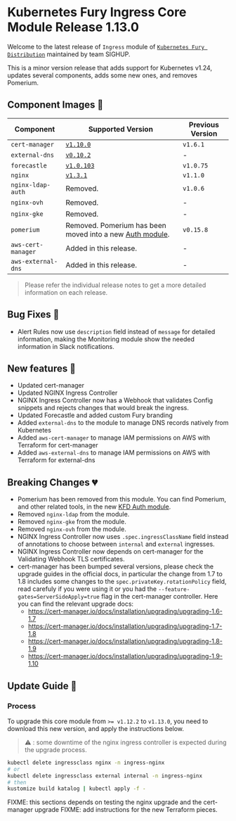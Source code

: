 # Kubernetes Fury Ingress Core Module Release 1.13.0

Welcome to the latest release of `Ingress` module of [`Kubernetes Fury Distribution`](https://github.com/sighupio/fury-distribution) maintained by team SIGHUP.

This is a minor version release that adds support for Kubernetes v1.24, updates several components, adds some new ones, and removes Pomerium.

## Component Images 🚢

| Component          | Supported Version                                                                                            | Previous Version |
| ------------------ | ------------------------------------------------------------------------------------------------------------ | ---------------- |
| `cert-manager`     | [`v1.10.0`](https://github.com/jetstack/cert-manager/releases/tag/v1.10.0)                                   | `v1.6.1`         |
| `external-dns`     | [`v0.10.2`](https://github.com/kubernetes-sigs/external-dns/releases/tag/v0.10.2)                            | -                |
| `forecastle`       | [`v1.0.103`](https://github.com/stakater/Forecastle/releases/tag/v1.0.103)                                   | `v1.0.75`        |
| `nginx`            | [`v1.3.1`](https://github.com/kubernetes/ingress-nginx/releases/tag/controller-v1.3.1)                       | `v1.1.0`         |
| `nginx-ldap-auth`  | Removed.                                                                                                     | `v1.0.6`         |
| `nginx-ovh`        | Removed.                                                                                                     | -                |
| `nginx-gke`        | Removed.                                                                                                     | -                |
| `pomerium`         | Removed. Pomerium has been moved into a new [Auth module](https://github.com/sighupio/fury-kubernetes-auth). | `v0.15.8`        |
| `aws-cert-manager` | Added in this release.                                                                                       | -                |
| `aws-external-dns` | Added in this release.                                                                                       | -                |

> Please refer the individual release notes to get a more detailed information on each release.

## Bug Fixes 🐞

- Alert Rules now use `description` field instead of `message` for detailed information, making the Monitoring module show the needed information in Slack notifications.

## New features 🌟

- Updated cert-manager
- Updated NGINX Ingress Controller
- NGINX Ingress Controller now has a Webhook that validates Config snippets and rejects changes that would break the ingress.
- Updated Forecastle and added custom Fury branding
- Added `external-dns` to the module to manage DNS records natively from Kubernetes
- Added `aws-cert-manager` to manage IAM permissions on AWS with Terraform for cert-manager
- Added `aws-external-dns` to manage IAM permissions on AWS with Terraform for external-dns

## Breaking Changes 💔

- Pomerium has been removed from this module. You can find Pomerium, and other related tools, in the new [KFD Auth module](https://github.com/sighupio/fury-kubernetes-auth).
- Removed `nginx-ldap` from the module.
- Removed `nginx-gke` from the module.
- Removed `nginx-ovh` from the module.
- NGINX Ingress Controller now uses `.spec.ingressClassName` field instead of annotations to choose between `internal` and `external` ingresses.
- NGINX Ingress Controller now depends on cert-manager for the Validating Webhook TLS certificates.
- cert-manager has been bumped several versions, please check the upgrade guides in the official docs, in particular the change from 1.7 to 1.8 includes some changes to the `spec.privateKey.rotationPolicy` field, read carefuly if you were using it or you had the `--feature-gates=ServerSideApply=true` flag in the cert-manager controller. Here you can find the relevant upgrade docs:
  - <https://cert-manager.io/docs/installation/upgrading/upgrading-1.6-1.7>
  - <https://cert-manager.io/docs/installation/upgrading/upgrading-1.7-1.8>
  - <https://cert-manager.io/docs/installation/upgrading/upgrading-1.8-1.9>
  - <https://cert-manager.io/docs/installation/upgrading/upgrading-1.9-1.10>

## Update Guide 🦮

### Process

To upgrade this core module from `>= v1.12.2` to `v1.13.0`, you need to download this new version, and apply the instructions below.

> :warning: : some downtime of the nginx ingress controller is expected during the upgrade process.

```bash
kubectl delete ingressclass nginx -n ingress-nginx
# or
kubectl delete ingressclass external internal -n ingress-nginx
# then
kustomize build katalog | kubectl apply -f -
```

FIXME: this sections depends on testing the nginx upgrade and the cert-manager upgrade
FIXME: add instructions for the new Terraform pieces.

